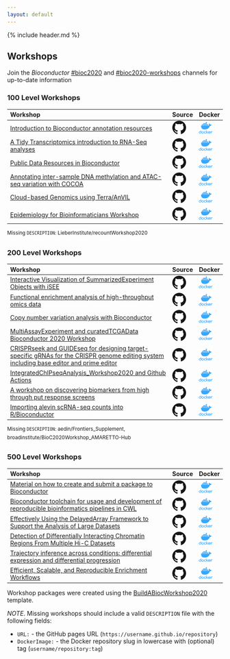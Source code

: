 ```yaml
---
layout: default
---
```


{% include header.md %}

## Workshops

Join the *Bioconductor*
[\#bioc2020](https://community-bioc.slack.com/archives/CLAEUFVAA) and
[\#bioc2020-workshops](https://community-bioc.slack.com/archives/C015QR5FCGN)
channels for up-to-date information

### 100 Level Workshops

| Workshop                                                                                                                 | Source                                                                                             | Docker                                                                                                                  |
| :----------------------------------------------------------------------------------------------------------------------- | :------------------------------------------------------------------------------------------------- | :---------------------------------------------------------------------------------------------------------------------- |
| [Introduction to Bioconductor annotation resources](https://jmacdon.github.io/Bioc2020Anno/)                             | [![GH](images/GitHub-Mark-32px.png)](https://github.com/jmacdon/Bioc2020Anno)                      | [![Docker](images/docker_icon.png)](https://hub.docker.com/repository/docker/jmacdon/bioc2020anno)                      |
| [A Tidy Transcriptomics introduction to RNA-Seq analyses](https://stemangiola.github.io/bioc_2020_tidytranscriptomics/)  | [![GH](images/GitHub-Mark-32px.png)](https://github.com/stemangiola/bioc_2020_tidytranscriptomics) | [![Docker](images/docker_icon.png)](https://hub.docker.com/repository/docker/stemangiola/bioc_2020_tidytranscriptomics) |
| [Public Data Resources in Bioconductor](https://waldronlab.io/PublicDataResources/)                                      | [![GH](images/GitHub-Mark-32px.png)](https://github.com/waldronlab/PublicDataResources)            | [![Docker](images/docker_icon.png)](https://hub.docker.com/repository/docker/waldronlab/publicdataresources)            |
| [Annotating inter-sample DNA methylation and ATAC-seq variation with COCOA](http://databio.org/cocoa_workshop_bioc2020/) | [![GH](images/GitHub-Mark-32px.png)](https://github.com/databio/cocoa_workshop_bioc2020)           | [![Docker](images/docker_icon.png)](https://hub.docker.com/repository/docker/databio/cocoa_workshop_bioc2020)           |
| [Cloud-based Genomics using Terra/AnVIL](https://waldronlab.github.io/AnVILWorkshop/)                                    | [![GH](images/GitHub-Mark-32px.png)](https://github.com/waldronlab/AnVILWorkshop)                  | [![Docker](images/docker_icon.png)](https://hub.docker.com/repository/docker/shbrief/anvilworkshop)                     |
| [Epidemiology for Bioinformaticians Workshop](https://cmirzayi.github.io/EpiForBioWorkshop2020/)                         | [![GH](images/GitHub-Mark-32px.png)](https://github.com/cmirzayi/EpiForBioWorkshop2020)            | [![Docker](images/docker_icon.png)](https://hub.docker.com/repository/docker/cmirzayi/epiforbioworkshop2020)            |

<sup>Missing `DESCRIPTION`: LieberInstitute/recountWorkshop2020</sup>

### 200 Level Workshops

| Workshop                                                                                                                                                                                                       | Source                                                                                                     | Docker                                                                                                                         |
| :------------------------------------------------------------------------------------------------------------------------------------------------------------------------------------------------------------- | :--------------------------------------------------------------------------------------------------------- | :----------------------------------------------------------------------------------------------------------------------------- |
| [Interactive Visualization of SummarizedExperiment Objects with iSEE](https://iSEE.github.io/iSEEWorkshop2020)                                                                                                 | [![GH](images/GitHub-Mark-32px.png)](https://github.com/iSEE/iSEEWorkshop2020)                             | [![Docker](images/docker_icon.png)](https://hub.docker.com/repository/docker/iseedevelopers/iseeworkshop2020)                  |
| [Functional enrichment analysis of high-throughput omics data](https://waldronlab.github.io/enrichOmics/)                                                                                                      | [![GH](images/GitHub-Mark-32px.png)](https://github.com/waldronlab/enrichOmics)                            | [![Docker](images/docker_icon.png)](https://hub.docker.com/repository/docker/ludwigg/enrichomics)                              |
| [Copy number variation analysis with Bioconductor](https://waldronlab.github.io/CNVWorkshop)                                                                                                                   | [![GH](images/GitHub-Mark-32px.png)](https://github.com/waldronlab/CNVWorkshop)                            | [![Docker](images/docker_icon.png)](https://hub.docker.com/repository/docker/ludwigg/cnvworkshop)                              |
| [MultiAssayExperiment and curatedTCGAData Bioconductor 2020 Workshop](https://waldronlab.github.io/MultiAssayWorkshop/)                                                                                        | [![GH](images/GitHub-Mark-32px.png)](https://github.com/waldronlab/MultiAssayWorkshop)                     | [![Docker](images/docker_icon.png)](https://hub.docker.com/repository/docker/mr148/multiassayworkshop)                         |
| [CRISPRseek and GUIDEseq for designing target-specific gRNAs for the CRISPR genome editing system including base editor and prime editor](https://github.com/LihuaJulieZhu/CRISPRseekGUIDEseqBioc2020Workshop) | [![GH](images/GitHub-Mark-32px.png)](https://github.com/LihuaJulieZhu/CRISPRseekGUIDEseqBioc2020Workshop/) | [![Docker](images/docker_icon.png)](https://hub.docker.com/repository/docker/lihuajuliezhu/crisprseekguideseqbioc2020workshop) |
| [IntegratedChIPseqAnalysis\_Workshop2020 and Github Actions](https://hukai916.github.io/IntegratedChIPseqWorkshop/)                                                                                            | [![GH](images/GitHub-Mark-32px.png)](https://github.com/hukai916/IntegratedChIPseqWorkshop)                | [![Docker](images/docker_icon.png)](https://hub.docker.com/repository/docker/hukai916/integratedchipseqanalysis_workshop2020)  |
| [A workshop on discovering biomarkers from high through put response screens](https://bhklab.github.io/bioc2020workshop)                                                                                       | [![GH](images/GitHub-Mark-32px.png)](https://github.com/bhklab/bioc2020workshop)                           | [![Docker](images/docker_icon.png)](https://hub.docker.com/repository/docker/bhklab/gxbioc2020workshop)                        |
| [Importing alevin scRNA-seq counts into R/Bioconductor](https://mikelove.github.io/alevin2bioc/)                                                                                                               | [![GH](images/GitHub-Mark-32px.png)](https://github.com/mikelove/alevin2bioc)                              | [![Docker](images/docker_icon.png)](https://hub.docker.com/repository/docker/mikelove/alevin2bioc)                             |

<sup>Missing `DESCRIPTION`: aedin/Frontiers\_Supplement,
broadinstitute/BioC2020Workshop\_AMARETTO-Hub</sup>

### 500 Level Workshops

| Workshop                                                                                                                                               | Source                                                                                             | Docker                                                                                                                  |
| :----------------------------------------------------------------------------------------------------------------------------------------------------- | :------------------------------------------------------------------------------------------------- | :---------------------------------------------------------------------------------------------------------------------- |
| [Material on how to create and submit a package to Bioconductor](https://Kayla-Morrell.github.io/CreateAPackage/)                                      | [![GH](images/GitHub-Mark-32px.png)](https://github.com/Kayla-Morrell/CreateAPackage)              | [![Docker](images/docker_icon.png)](https://hub.docker.com/repository/docker/kaylainterdonato01/createapackage)         |
| [Bioconductor toolchain for usage and development of reproducible bioinformatics pipelines in CWL](https://Liubuntu.github.io/Bioc2020RCWL)            | [![GH](images/GitHub-Mark-32px.png)](https://github.com/Liubuntu/Bioc2020RCWL)                     | [![Docker](images/docker_icon.png)](https://hub.docker.com/repository/docker/liubuntu/bioc2020rcwl)                     |
| [Effectively Using the DelayedArray Framework to Support the Analysis of Large Datasets](https://petehaitch.github.io/BioC2020_DelayedArray_workshop/) | [![GH](images/GitHub-Mark-32px.png)](https://github.com/PeteHaitch/BioC2020_DelayedArray_workshop) | [![Docker](images/docker_icon.png)](https://hub.docker.com/repository/docker/petehaitch/bioc2020_delayedarray_workshop) |
| [Detection of Differentially Interacting Chromatin Regions From Multiple Hi-C Datasets](https://mdozmorov.github.io/HiCcompareWorkshop/)               | [![GH](images/GitHub-Mark-32px.png)](https://github.com/mdozmorov/HiCcompareWorkshop)              | [![Docker](images/docker_icon.png)](https://hub.docker.com/repository/docker/mdozmorov/hiccompareworkshop)              |
| [Trajectory inference across conditions: differential expression and differential progression](https://kstreet13.github.io/bioc2020trajectories)       | [![GH](images/GitHub-Mark-32px.png)](https://github.com/kstreet13/bioc2020trajectories)            | [![Docker](images/docker_icon.png)](https://hub.docker.com/repository/docker/kstreet13/bioc2020trajectories)            |
| [Efficient, Scalable, and Reproducible Enrichment Workflows](https://montilab.github.io/hypeR-workshop/)                                               | [![GH](images/GitHub-Mark-32px.png)](https://github.com/montilab/hypeR-workshop)                   | [![Docker](images/docker_icon.png)](https://hub.docker.com/repository/docker/montilab/hyperworkshop)                    |

<sup></sup>

Workshop packages were created using the
[BuildABiocWorkshop2020](https://github.com/seandavi/BuildABiocWorkshop2020)
template.

*NOTE*. Missing workshops should include a valid `DESCRIPTION` file with
the following fields:

  - `URL:` - the GitHub pages URL
    (`https://username.github.io/repository`)
  - `DockerImage:` - the Docker repository slug in lowercase with
    (optional) tag (`username/repository:tag`)
